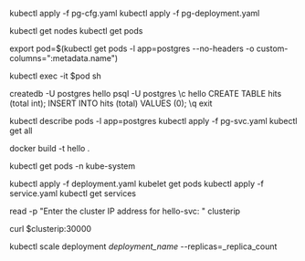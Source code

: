 kubectl apply -f pg-cfg.yaml
kubectl apply -f pg-deployment.yaml

kubectl get nodes
kubectl get pods

<!-- get podname and save to variable pod $ -->
export pod=$(kubectl get pods -l app=postgres --no-headers -o custom-columns=":metadata.name")
<!-- go to inside pod $ -->
kubectl exec -it $pod sh
<!-- inside pod create db and table -->
createdb -U postgres hello
psql -U postgres
\c hello 
CREATE TABLE hits (total int);
INSERT INTO hits (total) VALUES (0);
\q
exit
<!-- # -->
kubectl describe pods -l app=postgres
kubectl apply -f pg-svc.yaml
kubectl get all
<!-- build the docker image -->
docker build -t hello .
<!-- if we hame error: unknown flag from
do this:
Remove --chown from the COPY line in the Dockerfile and use it under RUN flag
 -->
kubectl get pods -n kube-system
<!-- # -->
kubectl apply -f deployment.yaml
kubelet get pods
kubectl apply -f service.yaml
kubectl get services
<!--  -->
read -p "Enter the cluster IP address for hello-svc: " clusterip
<!--  -->
curl $clusterip:30000
<!--  -->
kubectl scale deployment _deployment_name_ --replicas=_replica_count
<!-- end. -->